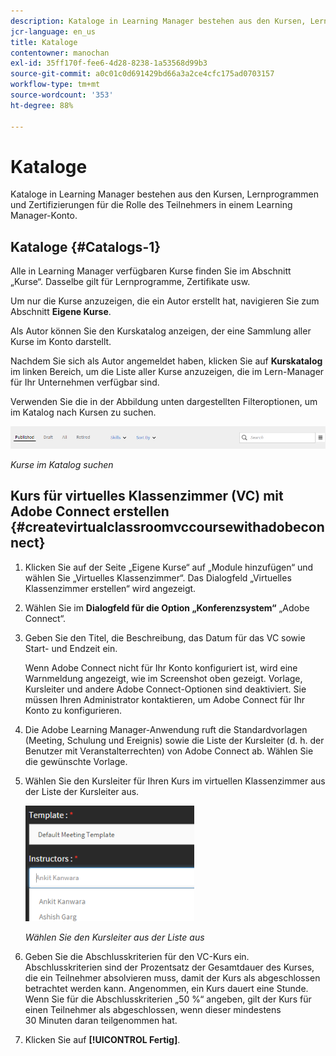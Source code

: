 ```yaml
---
description: Kataloge in Learning Manager bestehen aus den Kursen, Lernprogrammen und Zertifizierungen für die Rolle des Teilnehmers in einem Learning Manager-Konto.
jcr-language: en_us
title: Kataloge
contentowner: manochan
exl-id: 35ff170f-fee6-4d28-8238-1a53568d99b3
source-git-commit: a0c01c0d691429bd66a3a2ce4cfc175ad0703157
workflow-type: tm+mt
source-wordcount: '353'
ht-degree: 88%

---
```


# Kataloge

Kataloge in Learning Manager bestehen aus den Kursen, Lernprogrammen und Zertifizierungen für die Rolle des Teilnehmers in einem Learning Manager-Konto.

## Kataloge {#Catalogs-1}

Alle in Learning Manager verfügbaren Kurse finden Sie im Abschnitt „Kurse“. Dasselbe gilt für Lernprogramme, Zertifikate usw.

Um nur die Kurse anzuzeigen, die ein Autor erstellt hat, navigieren Sie zum Abschnitt **Eigene Kurse**.

Als Autor können Sie den Kurskatalog anzeigen, der eine Sammlung aller Kurse im Konto darstellt.

Nachdem Sie sich als Autor angemeldet haben, klicken Sie auf **Kurskatalog** im linken Bereich, um die Liste aller Kurse anzuzeigen, die im Lern-Manager für Ihr Unternehmen verfügbar sind.

Verwenden Sie die in der Abbildung unten dargestellten Filteroptionen, um im Katalog nach Kursen zu suchen.

![](assets/search-options.png)

*Kurse im Katalog suchen*

## Kurs für virtuelles Klassenzimmer (VC) mit Adobe Connect erstellen {#createvirtualclassroomvccoursewithadobeconnect}

1. Klicken Sie auf der Seite „Eigene Kurse“ auf „Module hinzufügen“ und wählen Sie „Virtuelles Klassenzimmer“. Das Dialogfeld „Virtuelles Klassenzimmer erstellen“ wird angezeigt.
1. Wählen Sie im **Dialogfeld für die Option „Konferenzsystem“** „Adobe Connect“.
1. Geben Sie den Titel, die Beschreibung, das Datum für das VC sowie Start- und Endzeit ein.

   Wenn Adobe Connect nicht für Ihr Konto konfiguriert ist, wird eine Warnmeldung angezeigt, wie im Screenshot oben gezeigt. Vorlage, Kursleiter und andere Adobe Connect-Optionen sind deaktiviert. Sie müssen Ihren Administrator kontaktieren, um Adobe Connect für Ihr Konto zu konfigurieren.

1. Die Adobe Learning Manager-Anwendung ruft die Standardvorlagen (Meeting, Schulung und Ereignis) sowie die Liste der Kursleiter (d. h. der Benutzer mit Veranstalterrechten) von Adobe Connect ab. Wählen Sie die gewünschte Vorlage.

1. Wählen Sie den Kursleiter für Ihren Kurs im virtuellen Klassenzimmer aus der Liste der Kursleiter aus.

   ![](assets/choose-instructor.png)

   *Wählen Sie den Kursleiter aus der Liste aus*

1. Geben Sie die Abschlusskriterien für den VC-Kurs ein. Abschlusskriterien sind der Prozentsatz der Gesamtdauer des Kurses, die ein Teilnehmer absolvieren muss, damit der Kurs als abgeschlossen betrachtet werden kann. Angenommen, ein Kurs dauert eine Stunde. Wenn Sie für die Abschlusskriterien „50 %“ angeben, gilt der Kurs für einen Teilnehmer als abgeschlossen, wenn dieser mindestens 30 Minuten daran teilgenommen hat.

1. Klicken Sie auf **[!UICONTROL Fertig]**.
